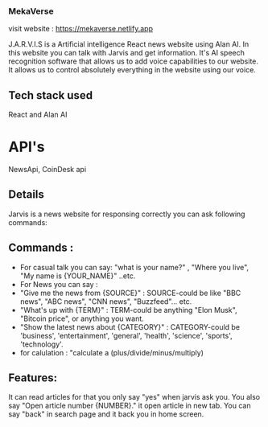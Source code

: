 ### MekaVerse
visit website : https://mekaverse.netlify.app

J.A.R.V.I.S is a Artificial intelligence React news website using Alan AI. In this website you can talk with Jarvis and get information. It's AI speech recognition software that allows us to add voice capabilities to our website. It allows us to control absolutely everything in the website using our voice.


## Tech stack used
React and Alan AI

# API's
NewsApi, CoinDesk api

## Details
Jarvis is a news website for responsing correctly you can ask following commands: 

## Commands : 
* For casual talk you can say: "what is your name?" , "Where you live", "My name is {YOUR_NAME}" ..etc.
* For News you can say : 
* "Give me the news from {SOURCE}" : SOURCE-could be like "BBC news", "ABC news", "CNN news", "Buzzfeed"... etc. 
* "What's up with {TERM}" : TERM-could be anything "Elon Musk", "Bitcoin price", or anything you want.
* "Show the latest news about {CATEGORY}" : CATEGORY-could be 'business', 'entertainment', 'general', 'health', 'science', 'sports', 'technology'.
* for calulation : "calculate a (plus/divide/minus/multiply) 

## Features:
It can read articles for that you only say "yes" when jarvis ask you.
You also say "Open article number {NUMBER}." it open article in new tab.
You can say "back" in search page and it back you in home screen.



